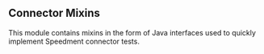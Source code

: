 ## Connector Mixins
This module contains mixins in the form of Java interfaces used to quickly implement Speedment connector tests.
